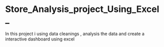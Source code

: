 # Store_Analysis_project_Using_Excel_
In this project i using data cleanings , analysis the data and create a interactive dashboard using excel 
